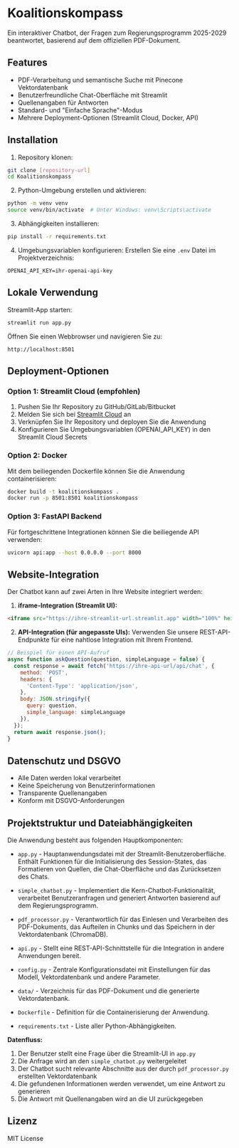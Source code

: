 # Koalitionskompass

Ein interaktiver Chatbot, der Fragen zum Regierungsprogramm 2025-2029 beantwortet, basierend auf dem offiziellen PDF-Dokument.

## Features

- PDF-Verarbeitung und semantische Suche mit Pinecone Vektordatenbank
- Benutzerfreundliche Chat-Oberfläche mit Streamlit
- Quellenangaben für Antworten
- Standard- und "Einfache Sprache"-Modus
- Mehrere Deployment-Optionen (Streamlit Cloud, Docker, API)

## Installation

1. Repository klonen:
```bash
git clone [repository-url]
cd Koalitionskompass
```

2. Python-Umgebung erstellen und aktivieren:
```bash
python -m venv venv
source venv/bin/activate  # Unter Windows: venv\Scripts\activate
```

3. Abhängigkeiten installieren:
```bash
pip install -r requirements.txt
```

4. Umgebungsvariablen konfigurieren:
Erstellen Sie eine `.env` Datei im Projektverzeichnis:
```
OPENAI_API_KEY=ihr-openai-api-key
```

## Lokale Verwendung

Streamlit-App starten:
```bash
streamlit run app.py
```

Öffnen Sie einen Webbrowser und navigieren Sie zu:
```
http://localhost:8501
```

## Deployment-Optionen

### Option 1: Streamlit Cloud (empfohlen)

1. Pushen Sie Ihr Repository zu GitHub/GitLab/Bitbucket
2. Melden Sie sich bei [Streamlit Cloud](https://streamlit.io/cloud) an
3. Verknüpfen Sie Ihr Repository und deployen Sie die Anwendung
4. Konfigurieren Sie Umgebungsvariablen (OPENAI_API_KEY) in den Streamlit Cloud Secrets

### Option 2: Docker

Mit dem beiliegenden Dockerfile können Sie die Anwendung containerisieren:

```bash
docker build -t koalitionskompass .
docker run -p 8501:8501 koalitionskompass
```

### Option 3: FastAPI Backend

Für fortgeschrittene Integrationen können Sie die beiliegende API verwenden:

```bash
uvicorn api:app --host 0.0.0.0 --port 8000
```

## Website-Integration

Der Chatbot kann auf zwei Arten in Ihre Website integriert werden:

1. **iframe-Integration (Streamlit UI):**
```html
<iframe src="https://ihre-streamlit-url.streamlit.app" width="100%" height="800px" frameborder="0"></iframe>
```

2. **API-Integration (für angepasste UIs):**
Verwenden Sie unsere REST-API-Endpunkte für eine nahtlose Integration mit Ihrem Frontend.

```javascript
// Beispiel für einen API-Aufruf
async function askQuestion(question, simpleLanguage = false) {
  const response = await fetch('https://ihre-api-url/api/chat', {
    method: 'POST',
    headers: {
      'Content-Type': 'application/json',
    },
    body: JSON.stringify({
      query: question,
      simple_language: simpleLanguage
    }),
  });
  return await response.json();
}
```

## Datenschutz und DSGVO

- Alle Daten werden lokal verarbeitet
- Keine Speicherung von Benutzerinformationen
- Transparente Quellenangaben
- Konform mit DSGVO-Anforderungen

## Projektstruktur und Dateiabhängigkeiten

Die Anwendung besteht aus folgenden Hauptkomponenten:

- `app.py` - Hauptanwendungsdatei mit der Streamlit-Benutzeroberfläche. Enthält Funktionen für die Initialisierung des Session-States, das Formatieren von Quellen, die Chat-Oberfläche und das Zurücksetzen des Chats.

- `simple_chatbot.py` - Implementiert die Kern-Chatbot-Funktionalität, verarbeitet Benutzeranfragen und generiert Antworten basierend auf dem Regierungsprogramm.

- `pdf_processor.py` - Verantwortlich für das Einlesen und Verarbeiten des PDF-Dokuments, das Aufteilen in Chunks und das Speichern in der Vektordatenbank (ChromaDB).

- `api.py` - Stellt eine REST-API-Schnittstelle für die Integration in andere Anwendungen bereit.

- `config.py` - Zentrale Konfigurationsdatei mit Einstellungen für das Modell, Vektordatenbank und andere Parameter.

- `data/` - Verzeichnis für das PDF-Dokument und die generierte Vektordatenbank.

- `Dockerfile` - Definition für die Containerisierung der Anwendung.

- `requirements.txt` - Liste aller Python-Abhängigkeiten.

**Datenfluss:**
1. Der Benutzer stellt eine Frage über die Streamlit-UI in `app.py`
2. Die Anfrage wird an den `simple_chatbot.py` weitergeleitet
3. Der Chatbot sucht relevante Abschnitte aus der durch `pdf_processor.py` erstellten Vektordatenbank
4. Die gefundenen Informationen werden verwendet, um eine Antwort zu generieren
5. Die Antwort mit Quellenangaben wird an die UI zurückgegeben

## Lizenz

MIT License 
